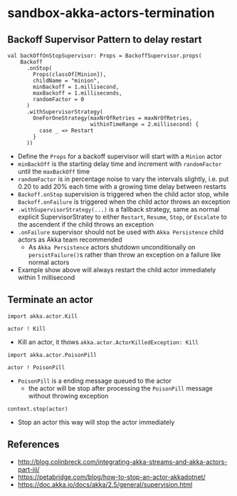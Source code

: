 # sandbox-akka-actors-termination

## Backoff Supervisor Pattern to delay restart

```
val backOffOnStopSupervisor: Props = BackoffSupervisor.props(
    Backoff
      .onStop(
        Props(classOf[Minion]),
        childName = "minion",
        minBackoff = 1.millisecond,
        maxBackoff = 1.milliseconds,
        randomFactor = 0
      )
      .withSupervisorStrategy(
        OneForOneStrategy(maxNrOfRetries = maxNrOfRetries,
                          withinTimeRange = 2.millisecond) {
          case _ => Restart
        }
      ))
```

- Define the `Props` for a backoff supervisor will start with a `Minion` actor
- `minBackOff` is the starting delay time and increment with `randomFactor` 
  until the `maxBackOff` time
- `randomFactor` is in percentage noise to vary the intervals slightly, 
  i.e. put 0.20 to add 20% each time with a growing time delay between restarts
- `Backoff.onStop` supervision is triggered when the child actor stop, 
  while `Backoff.onFailure` is triggered when the child actor throws an exception
- `.withSupervisorStrategy(...)` is a fallback strategy, same as normal explicit 
  SupervisorStratey to either `Restart`, `Resume`, `Stop`, or `Escalate` to the 
  ascendent if the child throws an exception
- `.onFailure` supervisor should not be used with `Akka Persistence` child actors 
as Akka team recommended
  - As `Akka Persistence` actors shutdown unconditionally on `persistFailure()`s 
    rather than throw an exception on a failure like normal actors
- Example show above will always restart the child actor immediately within 
  1 millisecond

## Terminate an actor

```
import akka.actor.Kill

actor ! Kill
```

- Kill an actor, it thows `akka.actor.ActorKilledException: Kill`

```
import akka.actor.PoisonPill

actor ! PoisonPill
```

- `PoisonPill` is a ending message queued to the actor
  - the actor will be stop after processing the `PoisonPill` message without throwing exception

```
context.stop(actor)
```

- Stop an actor this way will stop the actor immediately

## References

- http://blog.colinbreck.com/integrating-akka-streams-and-akka-actors-part-iii/
- https://petabridge.com/blog/how-to-stop-an-actor-akkadotnet/
- https://doc.akka.io/docs/akka/2.5/general/supervision.html
